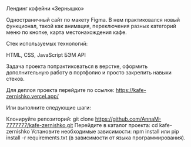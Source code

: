 Лендинг кофейни «Зернышко»

Одностраничный сайт по макету Figma. В нем практиковался новый функционал, такой как анимация, переключения разных категорий меню по кнопке, карта местонахождения кафе.

Стек используемых технологий:

HTML, CSS, JavaScript
БЭМ
API

Задача проекта попрактиковаться в верстке, оформить дополнительную работу в портфолио и просто закрепить навыки стеков.

Для деплоя проекта перейдите по ссылке: https://kafe-zernishko.vercel.app/

Или выполните следующие шаги:

Клонируйте репозиторий: git clone https://github.com/AnnaM-7777777/kafe-zernishko.git
Перейдите в каталог проекта: cd kafe-zernishko
Установите необходимые зависимости: npm install или pip install -r requirements.txt (в зависимости от языка программирования).

